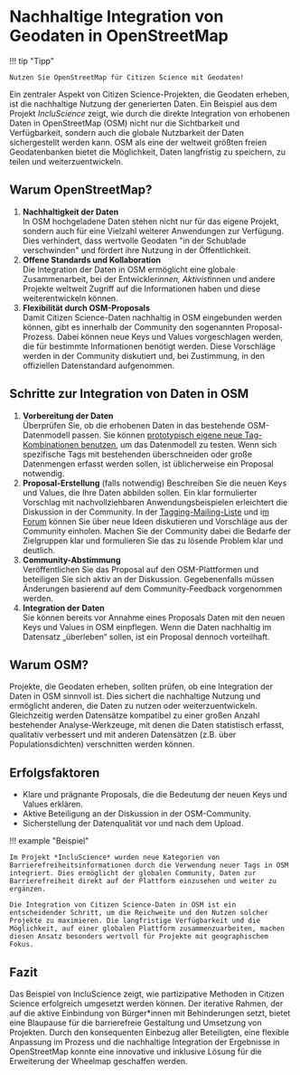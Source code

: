 # Nachhaltige Integration von Geodaten in OpenStreetMap

!!! tip "Tipp"

    Nutzen Sie OpenStreetMap für Citizen Science mit Geodaten!
    
Ein zentraler Aspekt von Citizen Science-Projekten, die Geodaten erheben, ist die nachhaltige Nutzung der generierten Daten. Ein Beispiel aus dem Projekt *IncluScience* zeigt, wie durch die direkte Integration von erhobenen Daten in OpenStreetMap (OSM) nicht nur die Sichtbarkeit und Verfügbarkeit, sondern auch die globale Nutzbarkeit der Daten sichergestellt werden kann. OSM als eine der weltweit größten freien Geodatenbanken bietet die Möglichkeit, Daten langfristig zu speichern, zu teilen und weiterzuentwickeln.

## Warum OpenStreetMap?

1. **Nachhaltigkeit der Daten**  
   In OSM hochgeladene Daten stehen nicht nur für das eigene Projekt, sondern auch für eine Vielzahl weiterer Anwendungen zur Verfügung. Dies verhindert, dass wertvolle Geodaten "in der Schublade verschwinden" und fördert ihre Nutzung in der Öffentlichkeit.  
2. **Offene Standards und Kollaboration**  
   Die Integration der Daten in OSM ermöglicht eine globale Zusammenarbeit, bei der Entwickler*innen, Aktivist*innen und andere Projekte weltweit Zugriff auf die Informationen haben und diese weiterentwickeln können.  
3. **Flexibilität durch OSM-Proposals**  
   Damit Citizen Science-Daten nachhaltig in OSM eingebunden werden können, gibt es innerhalb der Community den sogenannten Proposal-Prozess. Dabei können neue Keys und Values vorgeschlagen werden, die für bestimmte Informationen benötigt werden. Diese Vorschläge werden in der Community diskutiert und, bei Zustimmung, in den offiziellen Datenstandard aufgenommen.

## Schritte zur Integration von Daten in OSM

1. **Vorbereitung der Daten**  
   Überprüfen Sie, ob die erhobenen Daten in das bestehende OSM-Datenmodell passen. Sie können [prototypisch eigene neue Tag-Kombinationen benutzen](https://wiki.openstreetmap.org/wiki/Any_tags_you_like), um das Datenmodell zu testen. Wenn sich spezifische Tags mit bestehenden überschneiden oder große Datenmengen erfasst werden sollen, ist üblicherweise ein Proposal notwendig.  
2. **Proposal-Erstellung** (falls notwendig)
   Beschreiben Sie die neuen Keys und Values, die Ihre Daten abbilden sollen. Ein klar formulierter Vorschlag mit nachvollziehbaren Anwendungsbeispielen erleichtert die Diskussion in der Community. In der [Tagging-Mailing-Liste](https://wiki.openstreetmap.org/wiki/Tagging_mailing_list) und i[m Forum](https://community.openstreetmap.org/c/communities/de/56) können Sie über neue Ideen diskutieren und Vorschläge aus der Community einholen. Machen Sie der Community dabei die Bedarfe der Zielgruppen klar und formulieren Sie das zu lösende Problem klar und deutlich.
3. **Community-Abstimmung**  
   Veröffentlichen Sie das Proposal auf den OSM-Plattformen und beteiligen Sie sich aktiv an der Diskussion. Gegebenenfalls müssen Änderungen basierend auf dem Community-Feedback vorgenommen werden.
4. **Integration der Daten**  
   Sie können bereits vor Annahme eines Proposals Daten mit den neuen Keys und Values in OSM einpflegen. Wenn die Daten nachhaltig im Datensatz „überleben“ sollen, ist ein Proposal dennoch vorteilhaft.

## Warum OSM?

Projekte, die Geodaten erheben, sollten prüfen, ob eine Integration der Daten in OSM sinnvoll ist. Dies sichert die nachhaltige Nutzung und ermöglicht anderen, die Daten zu nutzen oder weiterzuentwickeln. Gleichzeitig werden Datensätze kompatibel zu einer großen Anzahl bestehender Analyse-Werkzeuge, mit denen die Daten statistisch erfasst, qualitativ verbessert und mit anderen Datensätzen (z.B. über Populationsdichten) verschnitten werden können.

## Erfolgsfaktoren

* Klare und prägnante Proposals, die die Bedeutung der neuen Keys und Values erklären.  
* Aktive Beteiligung an der Diskussion in der OSM-Community.  
* Sicherstellung der Datenqualität vor und nach dem Upload.

!!! example "Beispiel"

    Im Projekt *IncluScience* wurden neue Kategorien von Barrierefreiheitsinformationen durch die Verwendung neuer Tags in OSM integriert. Dies ermöglicht der globalen Community, Daten zur Barrierefreiheit direkt auf der Plattform einzusehen und weiter zu ergänzen.

    Die Integration von Citizen Science-Daten in OSM ist ein entscheidender Schritt, um die Reichweite und den Nutzen solcher Projekte zu maximieren. Die langfristige Verfügbarkeit und die Möglichkeit, auf einer globalen Plattform zusammenzuarbeiten, machen diesen Ansatz besonders wertvoll für Projekte mit geographischem Fokus.

## Fazit

Das Beispiel von IncluScience zeigt, wie partizipative Methoden in Citizen Science erfolgreich umgesetzt werden können. Der iterative Rahmen, der auf die aktive Einbindung von Bürger\*innen mit Behinderungen setzt, bietet eine Blaupause für die barrierefreie Gestaltung und Umsetzung von Projekten. Durch den konsequenten Einbezug aller Beteiligten, eine flexible Anpassung im Prozess und die nachhaltige Integration der Ergebnisse in OpenStreetMap konnte eine innovative und inklusive Lösung für die Erweiterung der Wheelmap geschaffen werden.
